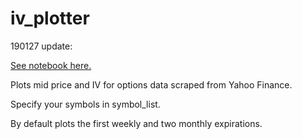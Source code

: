 # iv_plotter

190127 update:

[See notebook here.](https://github.com/samchaaa/iv_plotter/blob/master/iv_plotter.ipynb)

Plots mid price and IV for options data scraped from Yahoo Finance.

Specify your symbols in symbol_list.

By default plots the first weekly and two monthly expirations.
